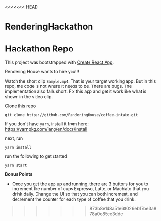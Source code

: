 <<<<<<< HEAD
# RenderingHackathon
Hackathon Repo
=======
This project was bootstrapped with [Create React App](https://github.com/facebookincubator/create-react-app).

Rendering House wants to hire you!!!

Watch the short clip `Sample.mp4`. That is your target working app. But in this repo, the code is not where it needs to be. There are bugs. The implementation also falls short. Fix this app and get it work like what is shown in the video clip.

Clone this repo
```
git clone https://github.com/RenderingHouse/coffee-intake.git
```

If you don't have `yarn`, install it from here:
https://yarnpkg.com/lang/en/docs/install


next, run
```
yarn install
```

run the following to get started
```
yarn start
```

**Bonus Points**
* Once you get the app up and running, there are 3 buttons for you to increment the number of cups Expresso, Latte, or Machiato that you drink daily. Change the UI so that you can both increment, and decrement the counter for each type of coffee that you drink.
>>>>>>> 873b8e148a51e68026eb17be3a878a0e85ce3dde
